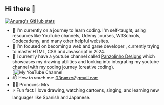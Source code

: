 ## Hi there 👋

<!-- **Panzolinho/Panzolinho** is a ✨ _special_ ✨ repository because its `README.md` (this file) appears on your GitHub profile.-->

[![Anurag's GitHub stats](https://github-readme-stats.vercel.app/api?username=Panzolinho)](https://github.com/Panzolinho/github-readme-stats)

- 🔭 I’m currently on a journey to learn coding. I'm self-taught, using resources like YouTube channels, Udemy courses, W3Schools, Codecademy, and many other helpful websites.
- 🌱 I’m focused on becoming a web and game developer , currently trying to master HTML, CSS and Javascript in 2024.
- 👯 I currently have a youtube channel called [Panzolinho Designs](https://youtube.com/@Panzolinhodesigns) which showcases my drawing abilities and looking into integrating my youtube channel with my coding journey (creative coding). <br>[![My YouTube Channel](https://i.ytimg.com/vi/gwsxq3iV2hg/hqdefault.jpg?sqp=-oaymwEcCOADEI4CSFXyq4qpAw4IARUAAIhCGAFwAcABBg==&amp;rs=AOn4CLAvbOya079gsykq_Q825FRkDEYxZQ)
- 📫 How to reach me: 03panzo@gmail.com
- 💍💍 Pronouns: Mrs
- ⚡ Fun fact: I love drawing, watching cartoons, singing, and learning new languages like Spanish and Japanese.

